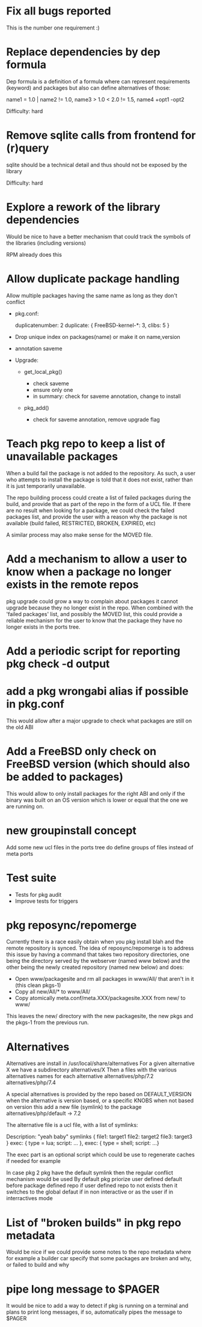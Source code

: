 # Fix all bugs reported

This is the number one requirement :)

# Replace dependencies by dep formula

Dep formula is a definition of a formula where can represent requirements
(keyword) and packages but also can define alternatives of those:

name1 = 1.0 | name2 != 1.0, name3 > 1.0 < 2.0 != 1.5, name4 +opt1 -opt2

Difficulty: hard

# Remove sqlite calls from frontend for (r)query

sqlite should be a technical detail and thus should not be exposed by the
library

Difficulty: hard

# Explore a rework of the library dependencies

Would be nice to have a better mechanism that could track the symbols of the
libraries (including versions)

RPM already does this

# Allow duplicate package handling

Allow multiple packages having the same name as long as they don't conflict

* pkg.conf:

  duplicatenumber: 2
  duplicate: { FreeBSD-kernel-*: 3, clibs: 5 }

* Drop unique index on packages(name) or make it on name,version
* annotation saveme
* Upgrade:

  * get_local_pkg()

    * check saveme
    *  ensure only one
    *  in summary: check for saveme annotation, change to install

  * pkg_add()

    * check for saveme annotation, remove upgrade flag

# Teach pkg repo to keep a list of unavailable packages

When a build fail the package is not added to the repository. As such, a user who attempts to install the package is told that it does not exist, rather than it is just temporarily unavailable.

The repo building process could create a list of failed packages during the build, and provide that as part of the repo in the form of a UCL file. If there are no result when looking for a package, we could check the failed packages list, and provide the user with a reason why the package is not available (build failed, RESTRICTED, BROKEN, EXPIRED, etc)

A similar process may also make sense for the MOVED file.

# Add a mechanism to allow a user to know when a package no longer exists in the remote repos

pkg upgrade could grow a way to complain about packages it cannot upgrade because they no longer exist in the repo. When combined with the 'failed packages' list, and possibly the MOVED list, this could provide a reliable mechanism for the user to know that the package they have no longer exists in the ports tree.

# Add a periodic script for reporting pkg check -d output

# add a pkg wrongabi alias if possible in pkg.conf

This would allow after a major upgrade to check what packages are still on the old ABI

# Add a FreeBSD only check on FreeBSD version (which should also be added to packages)

This would allow to only install packages for the right ABI and only if the binary was built on an
OS version which is lower or equal that the one we are running on.

# new groupinstall concept

Add some new ucl files in the ports tree do define groups of files instead of meta ports

# Test suite

* Tests for pkg audit
* Improve tests for triggers

# pkg reposync/repomerge

Currently there is a race easily obtain when you pkg install blah and the remote repository
is synced.
The idea of reposync/repomerge is to address this issue by having a command that takes two
repository directories, one being the directory served by the webserver (named www below) and
the other being the newly created repository (named new below) and does:

* Open www/packagesite and rm all packages in www/All/ that aren't in it (this clean pkgs-1)
* Copy all new/All/* to www/All/
* Copy atomically meta.conf/meta.XXX/packagesite.XXX from new/ to www/

This leaves the new/ directory with the new packagesite, the new pkgs and the
pkgs-1 from the previous run.

# Alternatives

Alternatives are install in /usr/local/share/alternatives
For a given alternative X we have a subdirectory alternatives/X
Then a files with the various alternatives names for each alternative
alternatives/php/7.2
alternatives/php/7.4

A special alternatives is provided by the repo based on DEFAULT\_VERSION when
the alternative is version based, or a specific KNOBS when not based on version
this add a new file (symlink) to the package alternatives/php/default -> 7.2

The alternative file is a ucl file, with a list of symlinks:

Description: "yeah baby"
symlinks {
	file1: target1
	file2: target2
	file3: target3
}
exec: { type = lua; script: ... },
exec: { type = shell; script: ...}

The exec part is an optional script which could be use to regenerate caches if needed for example

In case pkg 2 pkg have the default symlink then the regular conflict mechanism would be used
By default pkg priorize user defined default before package defined repo
if user defined repo to not exists then it switches to the global defaut if in non interactive
or as the user if in interractives mode

# List of "broken builds" in pkg repo metadata

Would be nice if we could provide some notes to the repo metadata where for example
a builder car specify that some packages are broken and why, or failed to build and why

# pipe long message to $PAGER

It would be nice to add a way to detect if pkg is running on a terminal and
plans to print long messages, if so, automatically pipes the message to $PAGER
